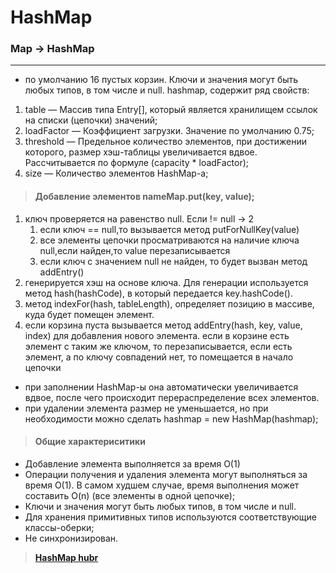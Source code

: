 # HashMap

### Map -> HashMap

---

- по умолчанию 16 пустых корзин. Ключи и значения могут быть любых типов, в том числе и null.
hashmap, содержит ряд свойств:
1. table — Массив типа Entry[], который является хранилищем ссылок на списки (цепочки) значений;
2. loadFactor — Коэффициент загрузки. Значение по умолчанию 0.75;
3. threshold — Предельное количество элементов, при достижении которого,
размер хэш-таблицы увеличивается вдвое. Рассчитывается по формуле (capacity * loadFactor);
4. size — Количество элементов HashMap-а;

> #### Добавление элементов nameMap.put(key, value);
1. ключ проверяется на равенство null. Если != null -> 2 
    1. если ключ == null,то вызывается метод putForNullKey(value)
    2. все элементы цепочки просматриваются на наличие ключа null,если найден,то value перезаписывается
    3. если ключ с значением null не найден, то будет вызван метод addEntry()
2. генерируется хэш на основе ключа. Для генерации используется метод hash(hashCode), в который передается
   key.hashCode().
3. метод indexFor(hash, tableLength), определяет позицию в массиве, куда будет помещен элемент.
4. если корзина пуста вызывается метод addEntry(hash, key, value, index) для добавления нового элемента.
   если в корзине есть элемент с таким же ключом, то перезаписывается, если есть элемент, а по ключу совпадений нет,
   то помещается в начало цепочки

- при заполнении HashMap-ы она автоматически увеличивается вдвое, после чего происходит перераспределение всех
элементов.
- при удалении элемента размер не уменьшается, но при необходимости можно сделать hashmap = new HashMap<?, ?>(hashmap);

> #### Общие характериситики

- Добавление элемента выполняется за время O(1)
- Операции получения и удаления элемента могут выполняться за время O(1). В самом худшем случае, время
выполнения может составить O(n) (все элементы в одной цепочке);
- Ключи и значения могут быть любых типов, в том числе и null.
- Для хранения примитивных типов используются соответствующие классы-оберки;
- Не синхронизирован.

> **[HashMap hubr ](https://habr.com/ru/post/128017/)**
